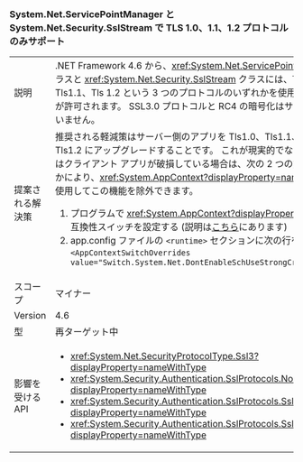### <a name="only-tls-10-11-and-12-protocols-supported-in-systemnetservicepointmanager-and-systemnetsecuritysslstream"></a>System.Net.ServicePointManager と System.Net.Security.SslStream で TLS 1.0、1.1、1.2 プロトコルのみサポート

|   |   |
|---|---|
|説明|.NET Framework 4.6 から、<xref:System.Net.ServicePointManager> クラスと <xref:System.Net.Security.SslStream> クラスには、Tls1.0、Tls1.1、Tls 1.2 という 3 つのプロトコルのいずれかを使用することのみが許可されます。 SSL3.0 プロトコルと RC4 の暗号化はサポートされていません。|
|提案される解決策|推奨される軽減策はサーバー側のアプリを Tls1.0、Tls1.1、または Tls1.2 にアップグレードすることです。 これが現実的でない場合、またはクライアント アプリが破損している場合は、次の 2 つの方法のいずれかにより、<xref:System.AppContext?displayProperty=name> クラスを使用してこの機能を除外できます。<ol><li>プログラムで <xref:System.AppContext?displayProperty=name> の互換性スイッチを設定する (説明は[こちら](http://blogs.msdn.com/b/dotnet/archive/2015/04/29/net-announcements-at-build-2015.aspx#dotnet46)にあります)</li><li>app.config ファイルの <code>&lt;runtime&gt;</code> セクションに次の行を追加する: <code>&lt;AppContextSwitchOverrides value=&quot;Switch.System.Net.DontEnableSchUseStrongCrypto=true&quot;/&gt;</code></li></ol>|
|スコープ|マイナー|
|Version|4.6|
|型|再ターゲット中|
|影響を受ける API|<ul><li><xref:System.Net.SecurityProtocolType.Ssl3?displayProperty=nameWithType></li><li><xref:System.Security.Authentication.SslProtocols.None?displayProperty=nameWithType></li><li><xref:System.Security.Authentication.SslProtocols.Ssl2?displayProperty=nameWithType></li><li><xref:System.Security.Authentication.SslProtocols.Ssl3?displayProperty=nameWithType></li></ul>|

